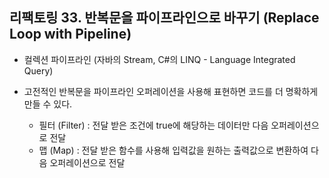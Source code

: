 ## 리팩토링 33. 반복문을 파이프라인으로 바꾸기 (Replace Loop with Pipeline)

- 컬렉션 파이프라인 (자바의 Stream, C#의 LINQ - Language Integrated Query)

- 고전적인 반복문을 파이프라인 오퍼레이션을 사용해 표현하면 코드를 더 명확하게 만들 수 있다.
    - 필터 (Filter) : 전달 받은 조건에 true에 해당하는 데이터만 다음 오퍼레이션으로 전달
    - 맵 (Map) : 전달 받은 함수를 사용해 입력값을 원하는 출력값으로 변환하여 다음 오퍼레이션으로 전달
    